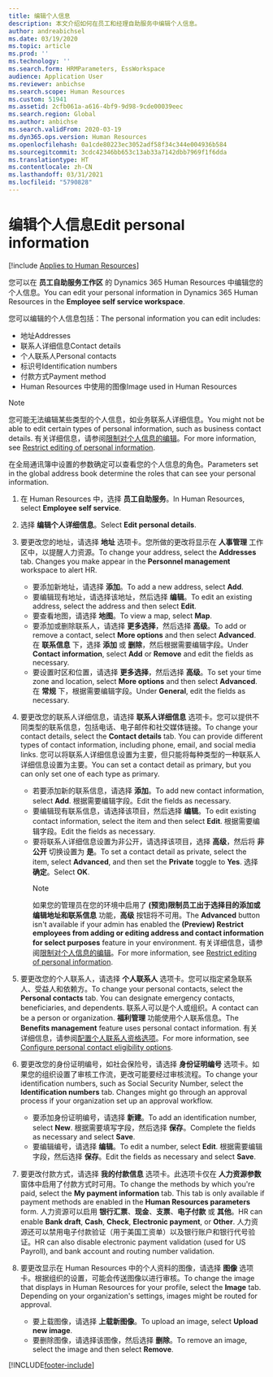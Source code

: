 ```yaml
---
title: 编辑个人信息
description: 本文介绍如何在员工和经理自助服务中编辑个人信息。
author: andreabichsel
ms.date: 03/19/2020
ms.topic: article
ms.prod: ''
ms.technology: ''
ms.search.form: HRMParameters, EssWorkspace
audience: Application User
ms.reviewer: anbichse
ms.search.scope: Human Resources
ms.custom: 51941
ms.assetid: 2cfb061a-a616-4bf9-9d98-9cde00039eec
ms.search.region: Global
ms.author: anbichse
ms.search.validFrom: 2020-03-19
ms.dyn365.ops.version: Human Resources
ms.openlocfilehash: 0a1cde80223ec3052adf58f34c344e004936b584
ms.sourcegitcommit: 3cdc42346bb653c13ab33a7142dbb7969f1f6dda
ms.translationtype: HT
ms.contentlocale: zh-CN
ms.lasthandoff: 03/31/2021
ms.locfileid: "5790828"
---
```

# <a name="edit-personal-information"></a><span data-ttu-id="0beb5-103">编辑个人信息</span><span class="sxs-lookup"><span data-stu-id="0beb5-103">Edit personal information</span></span>

[!include [Applies to Human Resources](../includes/applies-to-hr.md)]

<span data-ttu-id="0beb5-104">您可以在 **员工自助服务工作区** 的 Dynamics 365 Human Resources 中编辑您的个人信息。</span><span class="sxs-lookup"><span data-stu-id="0beb5-104">You can edit your personal information in Dynamics 365 Human Resources in the **Employee self service workspace**.</span></span>

<span data-ttu-id="0beb5-105">您可以编辑的个人信息包括：</span><span class="sxs-lookup"><span data-stu-id="0beb5-105">The personal information you can edit includes:</span></span>

- <span data-ttu-id="0beb5-106">地址</span><span class="sxs-lookup"><span data-stu-id="0beb5-106">Addresses</span></span>
- <span data-ttu-id="0beb5-107">联系人详细信息</span><span class="sxs-lookup"><span data-stu-id="0beb5-107">Contact details</span></span>
- <span data-ttu-id="0beb5-108">个人联系人</span><span class="sxs-lookup"><span data-stu-id="0beb5-108">Personal contacts</span></span>
- <span data-ttu-id="0beb5-109">标识号</span><span class="sxs-lookup"><span data-stu-id="0beb5-109">Identification numbers</span></span>
- <span data-ttu-id="0beb5-110">付款方式</span><span class="sxs-lookup"><span data-stu-id="0beb5-110">Payment method</span></span>
- <span data-ttu-id="0beb5-111">Human Resources 中使用的图像</span><span class="sxs-lookup"><span data-stu-id="0beb5-111">Image used in Human Resources</span></span>

>[!NOTE]
><span data-ttu-id="0beb5-112">您可能无法编辑某些类型的个人信息，如业务联系人详细信息。</span><span class="sxs-lookup"><span data-stu-id="0beb5-112">You might not be able to edit certain types of personal information, such as business contact details.</span></span> <span data-ttu-id="0beb5-113">有关详细信息，请参阅[限制对个人信息的编辑](hr-employee-self-service-restrict-editing.md)。</span><span class="sxs-lookup"><span data-stu-id="0beb5-113">For more information, see [Restrict editing of personal information](hr-employee-self-service-restrict-editing.md).</span></span>

<span data-ttu-id="0beb5-114">在全局通讯簿中设置的参数确定可以查看您的个人信息的角色。</span><span class="sxs-lookup"><span data-stu-id="0beb5-114">Parameters set in the global address book determine the roles that can see your personal information.</span></span>

1. <span data-ttu-id="0beb5-115">在 Human Resources 中，选择 **员工自助服务**。</span><span class="sxs-lookup"><span data-stu-id="0beb5-115">In Human Resources, select **Employee self service**.</span></span>

2. <span data-ttu-id="0beb5-116">选择 **编辑个人详细信息**。</span><span class="sxs-lookup"><span data-stu-id="0beb5-116">Select **Edit personal details**.</span></span>

3. <span data-ttu-id="0beb5-117">要更改您的地址，请选择 **地址** 选项卡。您所做的更改将显示在 **人事管理** 工作区中，以提醒人力资源。</span><span class="sxs-lookup"><span data-stu-id="0beb5-117">To change your address, select the **Addresses** tab. Changes you make appear in the **Personnel management** workspace to alert HR.</span></span>

    - <span data-ttu-id="0beb5-118">要添加新地址，请选择 **添加**。</span><span class="sxs-lookup"><span data-stu-id="0beb5-118">To add a new address, select **Add**.</span></span>
    - <span data-ttu-id="0beb5-119">要编辑现有地址，请选择该地址，然后选择 **编辑**。</span><span class="sxs-lookup"><span data-stu-id="0beb5-119">To edit an existing address, select the address and then select **Edit**.</span></span>
    - <span data-ttu-id="0beb5-120">要查看地图，请选择 **地图**。</span><span class="sxs-lookup"><span data-stu-id="0beb5-120">To view a map, select **Map**.</span></span>
    - <span data-ttu-id="0beb5-121">要添加或删除联系人，请选择 **更多选择**，然后选择 **高级**。</span><span class="sxs-lookup"><span data-stu-id="0beb5-121">To add or remove a contact, select **More options** and then select **Advanced**.</span></span> <span data-ttu-id="0beb5-122">在 **联系信息** 下，选择 **添加** 或 **删除**，然后根据需要编辑字段。</span><span class="sxs-lookup"><span data-stu-id="0beb5-122">Under **Contact information**, select **Add** or **Remove** and edit the fields as necessary.</span></span>
    - <span data-ttu-id="0beb5-123">要设置时区和位置，请选择 **更多选择**，然后选择 **高级**。</span><span class="sxs-lookup"><span data-stu-id="0beb5-123">To set your time zone and location, select **More options** and then select **Advanced**.</span></span> <span data-ttu-id="0beb5-124">在 **常规** 下，根据需要编辑字段。</span><span class="sxs-lookup"><span data-stu-id="0beb5-124">Under **General**, edit the fields as necessary.</span></span>

4. <span data-ttu-id="0beb5-125">要更改您的联系人详细信息，请选择 **联系人详细信息** 选项卡。您可以提供不同类型的联系信息，包括电话、电子邮件和社交媒体链接。</span><span class="sxs-lookup"><span data-stu-id="0beb5-125">To change your contact details, select the **Contact details** tab. You can provide different types of contact information, including phone, email, and social media links.</span></span> <span data-ttu-id="0beb5-126">您可以将联系人详细信息设置为主要，但只能将每种类型的一种联系人详细信息设置为主要。</span><span class="sxs-lookup"><span data-stu-id="0beb5-126">You can set a contact detail as primary, but you can only set one of each type as primary.</span></span>

    - <span data-ttu-id="0beb5-127">若要添加新的联系信息，请选择 **添加**。</span><span class="sxs-lookup"><span data-stu-id="0beb5-127">To add new contact information, select **Add**.</span></span> <span data-ttu-id="0beb5-128">根据需要编辑字段。</span><span class="sxs-lookup"><span data-stu-id="0beb5-128">Edit the fields as necessary.</span></span>
    - <span data-ttu-id="0beb5-129">要编辑现有联系信息，请选择该项目，然后选择 **编辑**。</span><span class="sxs-lookup"><span data-stu-id="0beb5-129">To edit existing contact information, select the item and then select **Edit**.</span></span> <span data-ttu-id="0beb5-130">根据需要编辑字段。</span><span class="sxs-lookup"><span data-stu-id="0beb5-130">Edit the fields as necessary.</span></span>
    - <span data-ttu-id="0beb5-131">要将联系人详细信息设置为非公开，请选择该项目，选择 **高级**，然后将 **非公开** 切换设置为 **是**。</span><span class="sxs-lookup"><span data-stu-id="0beb5-131">To set a contact detail as private, select the item, select **Advanced**, and then set the **Private** toggle to **Yes**.</span></span> <span data-ttu-id="0beb5-132">选择 **确定**。</span><span class="sxs-lookup"><span data-stu-id="0beb5-132">Select **OK**.</span></span>
      >[!NOTE]
      ><span data-ttu-id="0beb5-133">如果您的管理员在您的环境中启用了 **(预览)限制员工出于选择目的添加或编辑地址和联系信息** 功能，**高级** 按钮将不可用。</span><span class="sxs-lookup"><span data-stu-id="0beb5-133">The **Advanced** button isn't available if your admin has enabled the **(Preview) Restrict employees from adding or editing address and contact information for select purposes** feature in your environment.</span></span> <span data-ttu-id="0beb5-134">有关详细信息，请参阅[限制对个人信息的编辑](hr-employee-self-service-restrict-editing.md)。</span><span class="sxs-lookup"><span data-stu-id="0beb5-134">For more information, see [Restrict editing of personal information](hr-employee-self-service-restrict-editing.md).</span></span>
  
5. <span data-ttu-id="0beb5-135">要更改您的个人联系人，请选择 **个人联系人** 选项卡。您可以指定紧急联系人、受益人和依赖方。</span><span class="sxs-lookup"><span data-stu-id="0beb5-135">To change your personal contacts, select the **Personal contacts** tab. You can designate emergency contacts, beneficiaries, and dependents.</span></span> <span data-ttu-id="0beb5-136">联系人可以是个人或组织。</span><span class="sxs-lookup"><span data-stu-id="0beb5-136">A contact can be a person or organization.</span></span> <span data-ttu-id="0beb5-137">**福利管理** 功能使用个人联系信息。</span><span class="sxs-lookup"><span data-stu-id="0beb5-137">The **Benefits management** feature uses personal contact information.</span></span> <span data-ttu-id="0beb5-138">有关详细信息，请参阅[配置个人联系人资格选项](hr-benefits-setup-contact-eligibility-options.md)。</span><span class="sxs-lookup"><span data-stu-id="0beb5-138">For more information, see [Configure personal contact eligibility options](hr-benefits-setup-contact-eligibility-options.md).</span></span>

6. <span data-ttu-id="0beb5-139">要更改您的身份证明编号，如社会保险号，请选择 **身份证明编号** 选项卡。如果您的组织设置了审核工作流，更改可能要经过审核流程。</span><span class="sxs-lookup"><span data-stu-id="0beb5-139">To change your identification numbers, such as Social Security Number, select the **Identification numbers** tab. Changes might go through an approval process if your organization set up an approval workflow.</span></span>

    - <span data-ttu-id="0beb5-140">要添加身份证明编号，请选择 **新建**。</span><span class="sxs-lookup"><span data-stu-id="0beb5-140">To add an identification number, select **New**.</span></span> <span data-ttu-id="0beb5-141">根据需要填写字段，然后选择 **保存**。</span><span class="sxs-lookup"><span data-stu-id="0beb5-141">Complete the fields as necessary and select **Save**.</span></span>
    - <span data-ttu-id="0beb5-142">要编辑编号，请选择 **编辑**。</span><span class="sxs-lookup"><span data-stu-id="0beb5-142">To edit a number, select **Edit**.</span></span> <span data-ttu-id="0beb5-143">根据需要编辑字段，然后选择 **保存**。</span><span class="sxs-lookup"><span data-stu-id="0beb5-143">Edit the fields as necessary and select **Save**.</span></span>

7. <span data-ttu-id="0beb5-144">要更改付款方式，请选择 **我的付款信息** 选项卡。此选项卡仅在 **人力资源参数** 窗体中启用了付款方式时可用。</span><span class="sxs-lookup"><span data-stu-id="0beb5-144">To change the methods by which you're paid, select the **My payment information** tab. This tab is only available if payment methods are enabled in the **Human Resources parameters** form.</span></span> <span data-ttu-id="0beb5-145">人力资源可以启用 **银行汇票**、**现金**、**支票**、**电子付款** 或 **其他**。</span><span class="sxs-lookup"><span data-stu-id="0beb5-145">HR can enable **Bank draft**, **Cash**, **Check**, **Electronic payment**, or **Other**.</span></span> <span data-ttu-id="0beb5-146">人力资源还可以禁用电子付款验证（用于美国工资单）以及银行账户和银行代号验证。</span><span class="sxs-lookup"><span data-stu-id="0beb5-146">HR can also disable electronic payment validation (used for US Payroll), and bank account and routing number validation.</span></span>

8. <span data-ttu-id="0beb5-147">要更改显示在 Human Resources 中的个人资料的图像，请选择 **图像** 选项卡。根据组织的设置，可能会传送图像以进行审核。</span><span class="sxs-lookup"><span data-stu-id="0beb5-147">To change the image that displays in Human Resources for your profile, select the **Image** tab. Depending on your organization's settings, images might be routed for approval.</span></span>

    - <span data-ttu-id="0beb5-148">要上载图像，请选择 **上载新图像**。</span><span class="sxs-lookup"><span data-stu-id="0beb5-148">To upload an image, select **Upload new image**.</span></span>
    - <span data-ttu-id="0beb5-149">要删除图像，请选择该图像，然后选择 **删除**。</span><span class="sxs-lookup"><span data-stu-id="0beb5-149">To remove an image, select the image and then select **Remove**.</span></span>



[!INCLUDE[footer-include](../includes/footer-banner.md)]